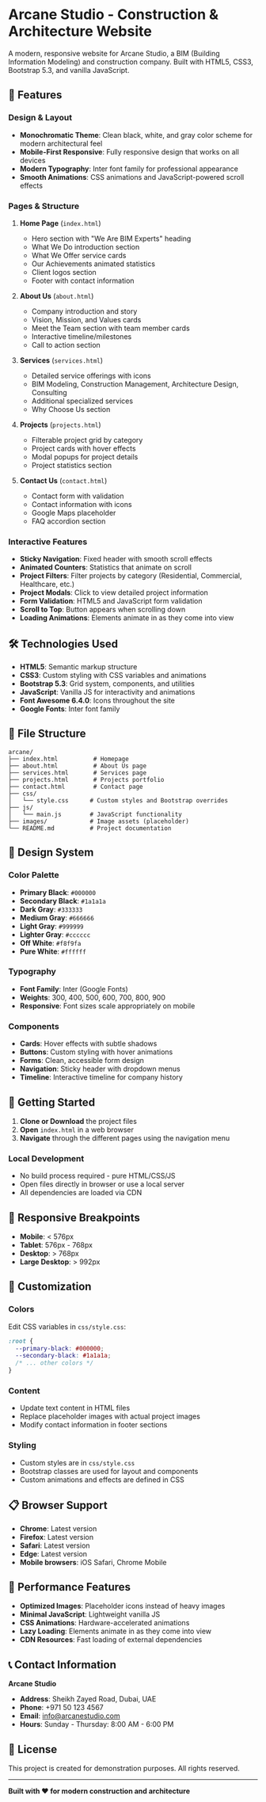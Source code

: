 # Arcane Studio - Construction & Architecture Website

A modern, responsive website for Arcane Studio, a BIM (Building Information Modeling) and construction company. Built with HTML5, CSS3, Bootstrap 5.3, and vanilla JavaScript.

## 🎯 Features

### Design & Layout
- **Monochromatic Theme**: Clean black, white, and gray color scheme for modern architectural feel
- **Mobile-First Responsive**: Fully responsive design that works on all devices
- **Modern Typography**: Inter font family for professional appearance
- **Smooth Animations**: CSS animations and JavaScript-powered scroll effects

### Pages & Structure
1. **Home Page** (`index.html`)
   - Hero section with "We Are BIM Experts" heading
   - What We Do introduction section
   - What We Offer service cards
   - Our Achievements animated statistics
   - Client logos section
   - Footer with contact information

2. **About Us** (`about.html`)
   - Company introduction and story
   - Vision, Mission, and Values cards
   - Meet the Team section with team member cards
   - Interactive timeline/milestones
   - Call to action section

3. **Services** (`services.html`)
   - Detailed service offerings with icons
   - BIM Modeling, Construction Management, Architecture Design, Consulting
   - Additional specialized services
   - Why Choose Us section

4. **Projects** (`projects.html`)
   - Filterable project grid by category
   - Project cards with hover effects
   - Modal popups for project details
   - Project statistics section

5. **Contact Us** (`contact.html`)
   - Contact form with validation
   - Contact information with icons
   - Google Maps placeholder
   - FAQ accordion section

### Interactive Features
- **Sticky Navigation**: Fixed header with smooth scroll effects
- **Animated Counters**: Statistics that animate on scroll
- **Project Filters**: Filter projects by category (Residential, Commercial, Healthcare, etc.)
- **Project Modals**: Click to view detailed project information
- **Form Validation**: HTML5 and JavaScript form validation
- **Scroll to Top**: Button appears when scrolling down
- **Loading Animations**: Elements animate in as they come into view

## 🛠️ Technologies Used

- **HTML5**: Semantic markup structure
- **CSS3**: Custom styling with CSS variables and animations
- **Bootstrap 5.3**: Grid system, components, and utilities
- **JavaScript**: Vanilla JS for interactivity and animations
- **Font Awesome 6.4.0**: Icons throughout the site
- **Google Fonts**: Inter font family

## 📁 File Structure

```
arcane/
├── index.html          # Homepage
├── about.html          # About Us page
├── services.html       # Services page
├── projects.html       # Projects portfolio
├── contact.html        # Contact page
├── css/
│   └── style.css      # Custom styles and Bootstrap overrides
├── js/
│   └── main.js        # JavaScript functionality
├── images/            # Image assets (placeholder)
└── README.md          # Project documentation
```

## 🎨 Design System

### Color Palette
- **Primary Black**: `#000000`
- **Secondary Black**: `#1a1a1a`
- **Dark Gray**: `#333333`
- **Medium Gray**: `#666666`
- **Light Gray**: `#999999`
- **Lighter Gray**: `#cccccc`
- **Off White**: `#f8f9fa`
- **Pure White**: `#ffffff`

### Typography
- **Font Family**: Inter (Google Fonts)
- **Weights**: 300, 400, 500, 600, 700, 800, 900
- **Responsive**: Font sizes scale appropriately on mobile

### Components
- **Cards**: Hover effects with subtle shadows
- **Buttons**: Custom styling with hover animations
- **Forms**: Clean, accessible form design
- **Navigation**: Sticky header with dropdown menus
- **Timeline**: Interactive timeline for company history

## 🚀 Getting Started

1. **Clone or Download** the project files
2. **Open** `index.html` in a web browser
3. **Navigate** through the different pages using the navigation menu

### Local Development
- No build process required - pure HTML/CSS/JS
- Open files directly in browser or use a local server
- All dependencies are loaded via CDN

## 📱 Responsive Breakpoints

- **Mobile**: < 576px
- **Tablet**: 576px - 768px
- **Desktop**: > 768px
- **Large Desktop**: > 992px

## 🔧 Customization

### Colors
Edit CSS variables in `css/style.css`:
```css
:root {
  --primary-black: #000000;
  --secondary-black: #1a1a1a;
  /* ... other colors */
}
```

### Content
- Update text content in HTML files
- Replace placeholder images with actual project images
- Modify contact information in footer sections

### Styling
- Custom styles are in `css/style.css`
- Bootstrap classes are used for layout and components
- Custom animations and effects are defined in CSS

## 📋 Browser Support

- **Chrome**: Latest version
- **Firefox**: Latest version
- **Safari**: Latest version
- **Edge**: Latest version
- **Mobile browsers**: iOS Safari, Chrome Mobile

## 🎯 Performance Features

- **Optimized Images**: Placeholder icons instead of heavy images
- **Minimal JavaScript**: Lightweight vanilla JS
- **CSS Animations**: Hardware-accelerated animations
- **Lazy Loading**: Elements animate in as they come into view
- **CDN Resources**: Fast loading of external dependencies

## 📞 Contact Information

**Arcane Studio**
- **Address**: Sheikh Zayed Road, Dubai, UAE
- **Phone**: +971 50 123 4567
- **Email**: info@arcanestudio.com
- **Hours**: Sunday - Thursday: 8:00 AM - 6:00 PM

## 📄 License

This project is created for demonstration purposes. All rights reserved.

---

**Built with ❤️ for modern construction and architecture** 